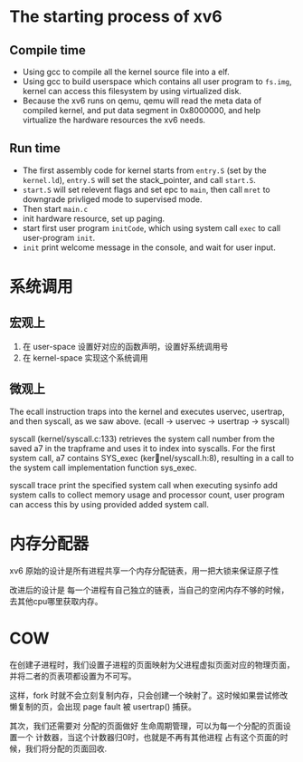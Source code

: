 # The starting process of xv6

## Compile time

- Using gcc to compile all the kernel source file into a elf. 
- Using gcc to build userspace which contains all user program to `fs.img`, kernel can access this filesystem by using virtualized disk.
- Because the xv6 runs on qemu, qemu will read the meta data of compiled kernel, and put data segment in 0x8000000, and help virtualize the hardware resources the xv6 needs.

## Run time

- The first assembly code for kernel starts from `entry.S` (set by the `kernel.ld`), `entry.S` will set the stack_pointer, and call `start.S`.
- `start.S` will set relevent flags and set epc to `main`, then call `mret` to downgrade privliged mode to supervised mode.
- Then start `main.c`
 - init hardware resource, set up paging.
 - start first user program `initCode`, which using system call `exec` to call user-program `init`.
 - `init` print welcome message in the console, and wait for user input.

# 系统调用

## 宏观上

1. 在 user-space 设置好对应的函数声明，设置好系统调用号
2. 在 kernel-space 实现这个系统调用

## 微观上

The ecall instruction traps into the kernel and executes uservec,
usertrap, and then syscall, as we saw above. (ecall -> uservec -> usertrap -> syscall)

syscall (kernel/syscall.c:133) retrieves the system call number from the saved a7 in the trapframe
and uses it to index into syscalls. For the first system call, a7 contains SYS_exec (kernel/syscall.h:8), resulting in a call to the system call implementation function sys_exec.

syscall trace print the specified system call when executing
sysinfo add system calls to collect memory usage and processor count, user program can access this by using provided added system call.

# 内存分配器

xv6 原始的设计是所有进程共享一个内存分配链表，用一把大锁来保证原子性

改进后的设计是 每一个进程有自己独立的链表，当自己的空闲内存不够的时候，去其他cpu哪里获取内存。

# COW

在创建子进程时，我们设置子进程的页面映射为父进程虚拟页面对应的物理页面，并将二者的页表项都设置为不可写。

这样，fork 时就不会立刻复制内存，只会创建一个映射了。这时候如果尝试修改懒复制的页，会出现 page fault 被 usertrap() 捕获。

其次，我们还需要对 分配的页面做好 生命周期管理，可以为每一个分配的页面设置一个 计数器，当这个计数器归0时，也就是不再有其他进程
占有这个页面的时候，我们将分配的页面回收.


